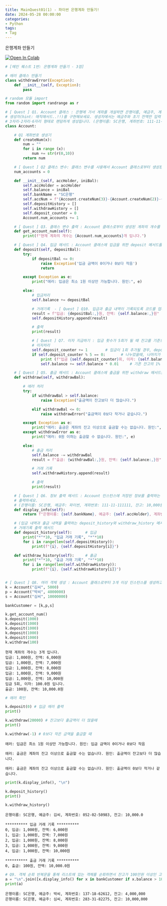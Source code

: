 ```yaml
---
title: MainQuest01(1) - 파이썬 은행계좌 만들기!
date: 2024-05-28 00:00:00
categories: 
- Python
tags:
- Tag
---
```


은행계좌 만들기

<!-- more -->

<a href="https://colab.research.google.com/github/KIHONG-KIM/AIFFEL_quest/blob/main/Main_quest/Quest01/MainQuest1.ipynb" target="_parent"><img src="https://colab.research.google.com/assets/colab-badge.svg" alt="Open In Colab"/></a>


```python
# [메인 퀘스트 1번: 은행계좌 만들기 - 3점]

# 에러 클래스 만들기
class withdrawError(Exception):
    def __init__(self, Exception):
        pass

# random 모듈 import
from random import randrange as r

# [ Quest ] Q1. Account 클래스 : 은행에 가서 계좌를 개설하면 은행이름, 예금주, 계좌번호, 잔액이 설정됩니다. Account 클래스를 생성한 후
# 생성자(hint: 매직매서드..!!)를 구현해보세요. 생성자에서는 예금주와 초기 잔액만 입력 받습니다. 은행이름은 SC은행으로 계좌번호는
# 3자리-2자리-6자리 형태로 랜덤하게 생성됩니다. (은행이름: SC은행, 계좌번호: 111-11-111111)
class Account:

    # Q1 계좌번호 생성기
    def createNum(x):
        num = ""
        for i in range (x):
            num += str(r(0,10))
        return num

    # [ Quest ] Q2 클래스 변수: 클래스 변수를 사용해서 Account 클래스로부터 생성된 계좌 객체의 개수를 저장하세요.
    num_accounts = 0

    def __init__(self, accHolder, iniBal):
        self.accHolder = accHolder
        self.balance = iniBal
        self.bankName = "SC은행"
        self.accNum = f"{Account.createNum(3)}-{Account.createNum(2)}-{Account.createNum(5)}"
        self.depositHistory = []
        self.withdrawHistory = []
        self.deposit_counter = 0
        Account.num_accounts += 1

    # [ Quest ] Q3. 클래스 변수 출력 : Account 클래스로부터 생성된 계좌의 개수를 출력하는 get_account_num() 메서드를 추가하세요.
    def get_account_num(self):
        print(f"현재 계좌의 개수는 {Account.num_accounts}개 입니다.")

    # [ Quest ] Q4. 입금 메서드 : Account 클래스에 입금을 위한 deposit 메서드를 추가하세요. 입금은 최소 1원 이상만 가능합니다.
    def deposit(self, depositBal):
        try:
            if depositBal <= 0:
                raise Exception('입금 금액이 0이거나 0보다 작음')
                return

        except Exception as e:
            print("에러: 입금은 최소 1원 이상만 가능합니다. 원인:", e)

        else:
            # 입금처리
            self.balance += depositBal

            # 거래기록  - [ Quest ] Q10. 입금과 출금 내역이 기록되도록 코드를 업데이트 하세요.
            result = f"입금: {depositBal:,}원, 잔액: {self.balance:,}원"
            self.depositHistory.append(result)

            # 출력
            print(result)

            # [ Quest ] Q7. 이자 지급하기 : 입금 횟수가 5회가 될 때 잔고를 기준으로 1%의 이자가 잔고에 추가되도록 코드를 변경해보세요.
            # 이자처리
            self.deposit_counter += 1        # 입금이 1회 추가될 경우, deposit 카운터 1 증가
            if self.deposit_counter % 5 == 0:       # 나누었을때, 나머지가 0일 경우 이자 추가
                print (f"입금 {self.deposit_counter}회, 이자: {self.balance * 0.01:,}원 입니다.")
                self.balance += self.balance * 0.01     # 기존 잔고의 1% 증액

    # [ Quest ] Q5. 출금 메서드 : Account 클래스에 출금을 위한 withdraw 메서드를 추가하세요. 출금은 계좌의 잔고 이상으로 출금할 수는 없습니다.
    def withdraw(self, withdrawBal):

        # 에러 처리
        try:
            if withdrawBal > self.balance:
                raise Exception("출금액이 잔고보다 더 많습니다.")

            elif withdrawBal <= 0:
                raise withdrawError("출금액이 0보다 작거나 같습니다.")

        except Exception as e:
            print("에러: 출금은 계좌의 잔고 이상으로 출금할 수는 없습니다. 원인:", e)
        except withdrawError as e:
            print("에러: 0원 이하는 출금할 수 없습니다. 원인:", e)

        else:
            # 출금 처리
            self.balance -= withdrawBal
            result = f"출금: {withdrawBal:,}원, 잔액: {self.balance:,}원"

            # 거래 기록
            self.withdrawHistory.append(result)

            # 출력
            print(result)

    # [ Quest ] Q6. 정보 출력 메서드 : Account 인스턴스에 저장된 정보를 출력하는 display_info() 메서드를 추가하세요. 잔고는 세자리마다 쉼표를
    # 출력하세요.
    # (은행이름: SC은행, 예금주: 파이썬, 계좌번호: 111-11-111111, 잔고: 10,000원)
    def display_info(self):
        return f"은행이름: {self.bankName}, 예금주: {self.accHolder}, 계좌번호: {self.accNum}, 잔고: {self.balance:,}"

    # (입금 내역과 출금 내역을 출력하는 deposit_history와 withdraw_history 메서드를 추가하세요.)
    # 거래기록 출력 메서드
    def deposit_history(self):      # 입금
        print("*"*10, "입금 거래 기록", "*"*10)
        for i in range(len(self.depositHistory)):
            print(f"{i}, {self.depositHistory[i]}")

    def withdraw_history(self):     # 출금
        print("*"*10, "출금 거래 기록", "*"*10)
        for i in range(len(self.withdrawHistory)):
            print(f"{i}, {self.withdrawHistory[i]}")


# [ Quest ] Q8. 여러 객체 생성 : Account 클래스로부터 3개 이상 인스턴스를 생성하고 생성된 인스턴스를 리스트에 저장해보세요.
k = Account("김씨", 5000)
p = Account("박씨", 4000000)
s = Account("심씨", 10000000)

bankCustomer = [k,p,s]
```


```python
k.get_account_num()
k.deposit(1000)
k.deposit(1000)
k.deposit(1000)
k.deposit(1000)
k.deposit(1000)
k.withdraw(100)
```

    현재 계좌의 개수는 3개 입니다.
    입금: 1,000원, 잔액: 6,000원
    입금: 1,000원, 잔액: 7,000원
    입금: 1,000원, 잔액: 8,000원
    입금: 1,000원, 잔액: 9,000원
    입금: 1,000원, 잔액: 10,000원
    입금 5회, 이자: 100.0원 입니다.
    출금: 100원, 잔액: 10,000.0원
    


```python
# 에러 확인

k.deposit(0) # 입금 에러 출력
print()

k.withdraw(20000) # 잔고보다 출금액이 더 많을때
print()

k.withdraw(-1) # 0보다 작은 금액을 출금할 때
```

    에러: 입금은 최소 1원 이상만 가능합니다. 원인: 입금 금액이 0이거나 0보다 작음
    
    에러: 출금은 계좌의 잔고 이상으로 출금할 수는 없습니다. 원인: 출금액이 잔고보다 더 많습니다.
    
    에러: 출금은 계좌의 잔고 이상으로 출금할 수는 없습니다. 원인: 출금액이 0보다 작거나 같습니다.
    


```python
print(k.display_info(), "\n")

k.deposit_history()
print()

k.withdraw_history()
```

    은행이름: SC은행, 예금주: 김씨, 계좌번호: 052-02-50983, 잔고: 10,000.0 
    
    ********** 입금 거래 기록 **********
    0, 입금: 1,000원, 잔액: 6,000원
    1, 입금: 1,000원, 잔액: 7,000원
    2, 입금: 1,000원, 잔액: 8,000원
    3, 입금: 1,000원, 잔액: 9,000원
    4, 입금: 1,000원, 잔액: 10,000원
    
    ********** 출금 거래 기록 **********
    0, 출금: 100원, 잔액: 10,000.0원
    


```python
# Q9. 객체 순회 반복문을 통해 리스트에 있는 객체를 순회하면서 잔고가 100만원 이상인 고객의 정보만 출력하세요.
a = "\n".join([x.display_info() for x in bankCustomer if x.balance > 1000000])
print(a)
```

    은행이름: SC은행, 예금주: 박씨, 계좌번호: 137-18-62612, 잔고: 4,000,000
    은행이름: SC은행, 예금주: 심씨, 계좌번호: 283-31-82275, 잔고: 10,000,000
    
